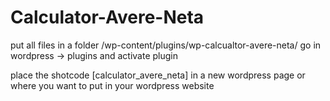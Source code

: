 # Calculator-Avere-Neta


put all files in a folder /wp-content/plugins/wp-calcualtor-avere-neta/ 
go in wordpress -> plugins and activate plugin

place the shotcode [calculator_avere_neta] in a new wordpress page or where you want to put in your wordpress website

